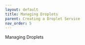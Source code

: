 ```yaml
---
layout: default
title: Managing Droplets
parent: Creating a Droplet Service
nav_order: 5
---
```


Managing Droplets